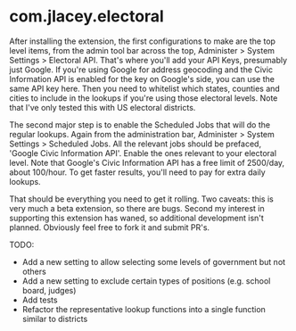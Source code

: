 # com.jlacey.electoral

After installing the extension, the first configurations to make are the top level items, from the admin tool bar across the top, Administer > System Settings > Electoral API. That's where you'll add your API Keys, presumably just Google. If you're using Google for address geocoding and the Civic Information API is enabled for the key on Google's side, you can use the same API key here. Then you need to whitelist which states, counties and cities to include in the lookups if you're using those electoral levels. Note that I've only tested this with US electoral districts.

The second major step is to enable the Scheduled Jobs that will do the regular lookups. Again from the administration bar, Administer > System Settings > Scheduled Jobs. All the relevant jobs should be prefaced, 'Google Civic Information API'. Enable the ones relevant to your electoral level. Note that Google's Civic Information API has a free limit of 2500/day, about 100/hour. To get faster results, you'll need to pay for extra daily lookups.

That should be everything you need to get it rolling. Two caveats: this is very much a beta extension, so there are bugs. Second my interest in supporting this extension has waned, so additional development isn't planned. Obviously feel free to fork it and submit PR's.

TODO:
* Add a new setting to allow selecting some levels of government but not others
* Add a new setting to exclude certain types of positions (e.g. school board, judges)
* Add tests
* Refactor the representative lookup functions into a single function similar to districts
